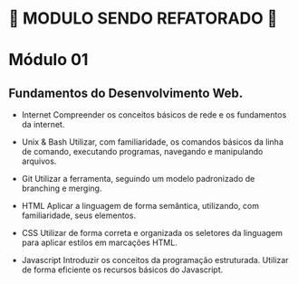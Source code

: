 # 🚧 MODULO SENDO REFATORADO 🚧
# Módulo 01

## Fundamentos do Desenvolvimento Web. 

- Internet
Compreender os conceitos básicos de rede
e os fundamentos da internet.

- Unix & Bash
Utilizar, com familiaridade, os comandos básicos da linha de comando,
executando programas, navegando e manipulando arquivos.
- Git
Utilizar a ferramenta, seguindo um modelo padronizado
de branching e merging.

- HTML
Aplicar a linguagem de forma semântica, utilizando, com familiaridade,
seus elementos.

- CSS
Utilizar de forma correta e organizada os seletores da linguagem
para aplicar estilos em marcações HTML.

- Javascript
Introduzir os conceitos da programação estruturada.
Utilizar de forma eficiente os recursos básicos do Javascript.